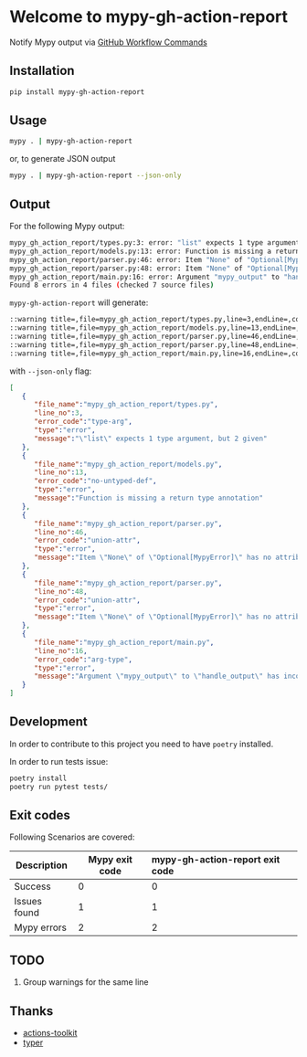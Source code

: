 # Welcome to mypy-gh-action-report

Notify Mypy output via [GitHub Workflow Commands](https://docs.github.com/en/actions/using-workflows/workflow-commands-for-github-actions)

## Installation

```bash
pip install mypy-gh-action-report
```

## Usage


```bash
mypy . | mypy-gh-action-report
```

or, to generate JSON output

```bash
mypy . | mypy-gh-action-report --json-only
```

## Output

For the following Mypy output:

```bash
mypy_gh_action_report/types.py:3: error: "list" expects 1 type argument, but 2 given  [type-arg]
mypy_gh_action_report/models.py:13: error: Function is missing a return type annotation  [no-untyped-def]
mypy_gh_action_report/parser.py:46: error: Item "None" of "Optional[MypyError]" has no attribute "file_name"  [union-attr]
mypy_gh_action_report/parser.py:48: error: Item "None" of "Optional[MypyError]" has no attribute "line_no"  [union-attr]
mypy_gh_action_report/main.py:16: error: Argument "mypy_output" to "handle_output" has incompatible type "Optional[str]"; expected "str"  [arg-type]
Found 8 errors in 4 files (checked 7 source files)
```

`mypy-gh-action-report` will generate:

```bash
::warning title=,file=mypy_gh_action_report/types.py,line=3,endLine=,col=,endColumn=::"list" expects 1 type argument, but 2 given
::warning title=,file=mypy_gh_action_report/models.py,line=13,endLine=,col=,endColumn=::Function is missing a return type annotation
::warning title=,file=mypy_gh_action_report/parser.py,line=46,endLine=,col=,endColumn=::Item "None" of "Optional[MypyError]" has no attribute "file_name"
::warning title=,file=mypy_gh_action_report/parser.py,line=48,endLine=,col=,endColumn=::Item "None" of "Optional[MypyError]" has no attribute "line_no"
::warning title=,file=mypy_gh_action_report/main.py,line=16,endLine=,col=,endColumn=::Argument "mypy_output" to "handle_output" has incompatible type "Optional[str]"; expected "str"
```

with `--json-only` flag:

```json
[
   {
      "file_name":"mypy_gh_action_report/types.py",
      "line_no":3,
      "error_code":"type-arg",
      "type":"error",
      "message":"\"list\" expects 1 type argument, but 2 given"
   },
   {
      "file_name":"mypy_gh_action_report/models.py",
      "line_no":13,
      "error_code":"no-untyped-def",
      "type":"error",
      "message":"Function is missing a return type annotation"
   },
   {
      "file_name":"mypy_gh_action_report/parser.py",
      "line_no":46,
      "error_code":"union-attr",
      "type":"error",
      "message":"Item \"None\" of \"Optional[MypyError]\" has no attribute \"file_name\""
   },
   {
      "file_name":"mypy_gh_action_report/parser.py",
      "line_no":48,
      "error_code":"union-attr",
      "type":"error",
      "message":"Item \"None\" of \"Optional[MypyError]\" has no attribute \"line_no\""
   },
   {
      "file_name":"mypy_gh_action_report/main.py",
      "line_no":16,
      "error_code":"arg-type",
      "type":"error",
      "message":"Argument \"mypy_output\" to \"handle_output\" has incompatible type \"Optional[str]\"; expected \"str\""
   }
]
```

## Development

In order to contribute to this project you need to have `poetry` installed.

In order to run tests issue:

```bash
poetry install
poetry run pytest tests/
```

## Exit codes

Following Scenarios are covered:

| Description  | Mypy exit code | mypy-gh-action-report exit code |
|--------------|----------|:--------------------------------|
| Success      | 0 | 0                               |
| Issues found | 1 | 1                               |
| Mypy errors  | 2 | 2                               |

## TODO

1. Group warnings for the same line

## Thanks

- [actions-toolkit](https://github.com/yanglbme/actions-toolkit)
- [typer](https://github.com/tiangolo/typer)
